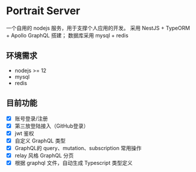 # Portrait Server

一个自用的 nodejs 服务，用于支撑个人应用的开发。
采用 NestJS + TypeORM + Apollo GraphQL 搭建； 数据库采用 mysql + redis

## 环境需求

- nodejs >= 12
- mysql
- redis

## 目前功能

- [x] 账号登录/注册
- [x] 第三放登陆接入（GitHub登录）
- [x] jwt 鉴权
- [x] 自定义 GraphQL 类型
- [x] GraphQL的 query、mutation、subscription 常用操作
- [x] relay 风格 GraphQL 分页
- [x] 根据 graphql 文件，自动生成 Typescript 类型定义
